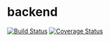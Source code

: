 # backend
[![Build Status](https://travis-ci.org/MosesNwaeze/backend.svg?branch=master)](https://travis-ci.org/MosesNwaeze/backend)         [![Coverage Status](https://coveralls.io/repos/github/MosesNwaeze/backend/badge.svg?branch=master)](https://coveralls.io/github/MosesNwaeze/backend?branch=master)     


